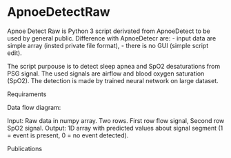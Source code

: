 # ApnoeDetectRaw

Apnoe Detect Raw is Python 3 script derivated from ApnoeDetect to be used by general public.
Difference with ApnoeDetecr are:
	- input data are simple array (insted private file format),
	- there is no GUI (simple script edit).

The script purpouse is to detect sleep apnea and SpO2 desaturations from PSG signal. The used signals are airflow and blood oxygen saturation (SpO2). The detection is made by trained neural network on large dataset.


Requiraments

Data flow diagram:
	
Input:
	Raw data in numpy array. Two rows. First row flow signal, Second row SpO2 signal.
Output:
	1D array with predicted values about signal segment (1 = event is present, 0 = no event detected).

Publications

